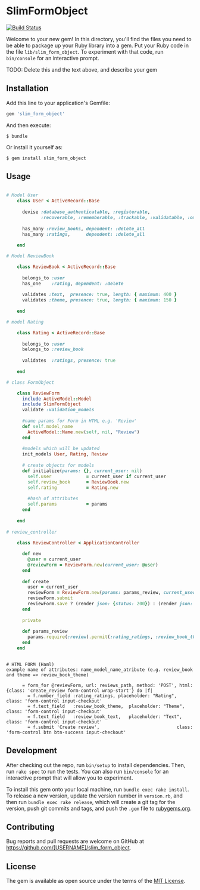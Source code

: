 # SlimFormObject
[![Build Status](https://travis-ci.org/woodcrust/slim_form_object.svg?branch=master)](https://travis-ci.org/woodcrust/slim_form_object)

Welcome to your new gem! In this directory, you'll find the files you need to be able to package up your Ruby library into a gem. Put your Ruby code in the file `lib/slim_form_object`. To experiment with that code, run `bin/console` for an interactive prompt.

TODO: Delete this and the text above, and describe your gem

## Installation

Add this line to your application's Gemfile:

```ruby
gem 'slim_form_object'
```

And then execute:

    $ bundle

Or install it yourself as:

    $ gem install slim_form_object

## Usage
```ruby

# Model User
    class User < ActiveRecord::Base
    
      devise :database_authenticatable, :registerable,
             :recoverable, :rememberable, :trackable, :validatable, :omniauthable
    
      has_many :review_books, dependent: :delete_all
      has_many :ratings,      dependent: :delete_all
    
    end

# Model ReviewBook

    class ReviewBook < ActiveRecord::Base
    
      belongs_to :user
      has_one    :rating, dependent: :delete
    
      validates :text,  presence: true, length: { maximum: 400 }
      validates :theme, presence: true, length: { maximum: 150 }
    
    end

# model Rating

    class Rating < ActiveRecord::Base
    
      belongs_to :user
      belongs_to :review_book
    
      validates  :ratings, presence: true
    
    end

# class FormObject

    class ReviewForm
      include ActiveModel::Model
      include SlimFormObject
      validate :validation_models
      
      #name params for Form in HTML e.g. 'Review'
      def self.model_name
        ActiveModel::Name.new(self, nil, "Review")
      end
    
      #models which will be updated
      init_models User, Rating, Review
    
      # create objects for models
      def initialize(params: {}, current_user: nil)
        self.user             = current_user if current_user
        self.review_book      = ReviewBook.new
        self.rating           = Rating.new
        
        #hash of attributes
        self.params           = params
      end
    
    end
    
# review_controller
 
    class ReviewController < ApplicationController

      def new
        @user = current_user
        @reviewForm = ReviewForm.new(current_user: @user)
      end
    
      def create
        user = current_user
        reviewForm = ReviewForm.new(params: params_review, current_user: user)
        reviewForm.submit
        reviewForm.save ? (render json: {status: 200}) : (render json: reviewForm.errors, status: :unprocessable_entity)
      end
    
      private
    
      def params_review
        params.require(:review).permit(:rating_ratings, :review_book_theme, :review_book_text)
      end
    end
    
```

```haml
# HTML FORM (Haml)
example name of attributes: name_model_name_atribute (e.g. review_book and theme => review_book_theme)

      = form_for @reviewForm, url: reviews_path, method: 'POST', html: {class: 'create_review form-control wrap-start'} do |f|
        = f.number_field :rating_ratings, placeholder: "Rating", class: 'form-control input-checkout'
        = f.text_field   :review_book_theme,  placeholder: "Theme",  class: 'form-control input-checkout'
        = f.text_field   :review_book_text,   placeholder: "Text",   class: 'form-control input-checkout'
        = f.submit 'Create review',                             class: 'form-control btn btn-success input-checkout'

```
## Development

After checking out the repo, run `bin/setup` to install dependencies. Then, run `rake spec` to run the tests. You can also run `bin/console` for an interactive prompt that will allow you to experiment.

To install this gem onto your local machine, run `bundle exec rake install`. To release a new version, update the version number in `version.rb`, and then run `bundle exec rake release`, which will create a git tag for the version, push git commits and tags, and push the `.gem` file to [rubygems.org](https://rubygems.org).

## Contributing

Bug reports and pull requests are welcome on GitHub at https://github.com/[USERNAME]/slim_form_object.


## License

The gem is available as open source under the terms of the [MIT License](http://opensource.org/licenses/MIT).

